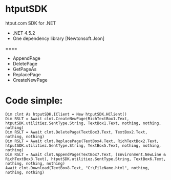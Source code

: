 # htputSDK
htput.com SDK for .NET
<ul>
	<li>.NET 4.5.2</li>
	<li>One dependency library [Newtonsoft.Json]</li>
</ul>
====
<ul>
	<li>AppendPage</li>
	<li>DeletePage</li>
	<li>GetPageAs</li>
	<li>ReplacePage</li>
	<li>CreateNewPage</li>
</ul>

# Code simple:
```vb.net
Dim clnt As htputSDK.IClient = New htputSDK.HClient()
Dim RSLT = Await clnt.CreateNewPage(RichTextBox1.Text, htputSDK.utilitiez.SentType.String, TextBox1.Text, nothing, nothing, nothing)
Dim RSLT = Await clnt.DeletePage(TextBox3.Text, TextBox2.Text, nothing, nothing)
Dim RSLT = Await clnt.ReplacePage(TextBox4.Text, RichTextBox2.Text, htputSDK.utilitiez.SentType.String, TextBox5.Text, nothing, nothing, nothing)
Dim RSLT = Await clnt.AppendPage(TextBox7.Text, (Environment.NewLine & RichTextBox3.Text), htputSDK.utilitiez.SentType.String, TextBox6.Text, nothing, nothing, nothing)
Await clnt.Download(TextBox8.Text, "C:\FileName.html", nothing, nothing, nothing)
```
